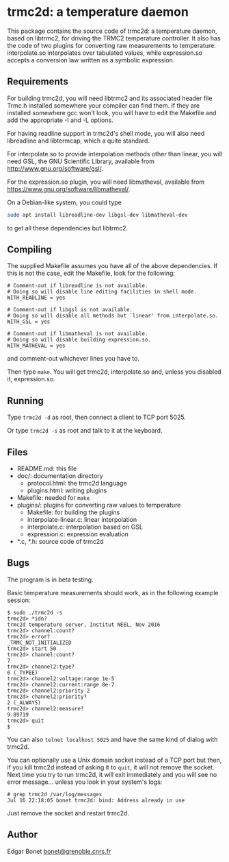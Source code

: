 # trmc2d: a temperature daemon

This package contains the source code of trmc2d: a temperature
daemon, based on libtrmc2, for driving the TRMC2 temperature
controller. It also has the code of two plugins for converting raw
measurements to temperature: interpolate.so interpolates over
tabulated values, while expression.so accepts a conversion law
written as a symbolic expression.

## Requirements

For building trmc2d, you will need libtrmc2 and its associated header
file Trmc.h installed somewhere your compiler can find them. If they
are installed somewhere gcc won't look, you will have to edit the
Makefile and add the appropriate -I and -L options.

For having readline support in trmc2d's shell mode, you will also
need libreadline and libtermcap, which a quite standard.

For interpolate.so to provide interpolation methods other than
linear, you will need GSL, the GNU Scientific Library, available
from <http://www.gnu.org/software/gsl/>.

For the expression.so plugin, you will need libmatheval, available
from <https://www.gnu.org/software/libmatheval/>.

On a Debian-like system, you could type

```bash
sudo apt install libreadline-dev libgsl-dev libmatheval-dev
```

to get all these dependencies but libtrmc2.

## Compiling

The supplied Makefile assumes you have all of the above
dependencies. If this is not the case, edit the Makefile, look for
the following:

    # Comment-out if libreadline is not available.
    # Doing so will disable line editing facilities in shell mode.
    WITH_READLINE = yes

    # Comment-out if libgsl is not available.
    # Doing so will disable all methods but `linear' from interpolate.so.
    WITH_GSL = yes

    # Comment-out if libmatheval is not available.
    # Doing so will disable building expression.so.
    WITH_MATHEVAL = yes

and comment-out whichever lines you have to.

Then type `make`. You will get trmc2d, interpolate.so and, unless you
disabled it, expression.so.

## Running

Type `trmc2d -d` as root, then connect a client to TCP port 5025.

Or type `trmc2d -s` as root and talk to it at the keyboard.

## Files

* README.md:          this file
* doc/:               documentation directory
  * protocol.html:    the trmc2d language
  * plugins.html:     writing plugins
* Makefile:           needed for `make`
* plugins/:           plugins for converting raw values to temperature
  * Makefile:              for building the plugins
  * interpolate-linear.c:  linear interpolation
  * interpolate.c:         interpolation based on GSL
  * expression.c:          expression evaluation
* \*.c, \*.h:           source code of trmc2d

## Bugs

The program is in beta testing.

Basic temperature measurements should work, as in the following
example session:

    $ sudo ./trmc2d -s
    trmc2d> *idn?
    trmc2d temperature server, Institut NEEL, Nov 2016
    trmc2d> channel:count?
    trmc2d> error?
    _TRMC_NOT_INITIALIZED
    trmc2d> start 50
    trmc2d> channel:count?
    7
    trmc2d> channel2:type?
    6 (_TYPEE)
    trmc2d> channel2:voltage:range 1e-5
    trmc2d> channel2:current:range 8e-7
    trmc2d> channel2:priority 2
    trmc2d> channel2:priority?
    2 (_ALWAYS)
    trmc2d> channel2:measure?
    9.89719
    trmc2d> quit
    $

You can also `telnet localhost 5025` and have the same kind of
dialog with trmc2d.

You can optionally use a Unix domain socket instead of a TCP port
but then, if you kill trmc2d instead of asking it to `quit`, it will
not remove the socket. Next time you try to run trmc2d, it will exit
immediately and you will see no error message... unless you look in
your system's logs:

```text
# grep trmc2d /var/log/messages
Jul 16 22:18:05 bonet trmc2d: bind: Address already in use
```

Just remove the socket and restart trmc2d.

## Author

Edgar Bonet <bonet@grenoble.cnrs.fr>
